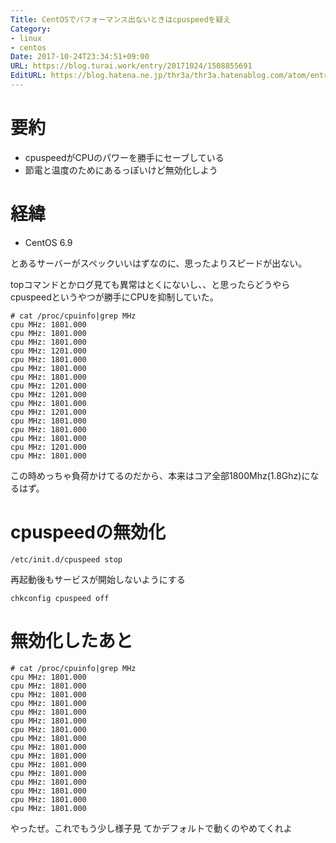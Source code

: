 ```yaml
---
Title: CentOSでパフォーマンス出ないときはcpuspeedを疑え
Category:
- linux
- centos
Date: 2017-10-24T23:34:51+09:00
URL: https://blog.turai.work/entry/20171024/1508855691
EditURL: https://blog.hatena.ne.jp/thr3a/thr3a.hatenablog.com/atom/entry/8599973812311045234
---
```


# 要約

- cpuspeedがCPUのパワーを勝手にセーブしている
- 節電と温度のためにあるっぽいけど無効化しよう

# 経緯

- CentOS 6.9

とあるサーバーがスペックいいはずなのに、思ったよりスピードが出ない。

topコマンドとかログ見ても異常はとくにないし、、と思ったらどうやらcpuspeedというやつが勝手にCPUを抑制していた。

```
# cat /proc/cpuinfo|grep MHz
cpu MHz: 1801.000
cpu MHz: 1801.000
cpu MHz: 1801.000
cpu MHz: 1201.000
cpu MHz: 1801.000
cpu MHz: 1801.000
cpu MHz: 1801.000
cpu MHz: 1201.000
cpu MHz: 1201.000
cpu MHz: 1801.000
cpu MHz: 1201.000
cpu MHz: 1801.000
cpu MHz: 1801.000
cpu MHz: 1801.000
cpu MHz: 1201.000
cpu MHz: 1801.000
```

この時めっちゃ負荷かけてるのだから、本来はコア全部1800Mhz(1.8Ghz)になるはず。


# cpuspeedの無効化

```
/etc/init.d/cpuspeed stop
```

再起動後もサービスが開始しないようにする

```
chkconfig cpuspeed off
```

# 無効化したあと

```
# cat /proc/cpuinfo|grep MHz
cpu MHz: 1801.000
cpu MHz: 1801.000
cpu MHz: 1801.000
cpu MHz: 1801.000
cpu MHz: 1801.000
cpu MHz: 1801.000
cpu MHz: 1801.000
cpu MHz: 1801.000
cpu MHz: 1801.000
cpu MHz: 1801.000
cpu MHz: 1801.000
cpu MHz: 1801.000
cpu MHz: 1801.000
cpu MHz: 1801.000
cpu MHz: 1801.000
cpu MHz: 1801.000
```

やったぜ。これでもう少し様子見 てかデフォルトで動くのやめてくれよ
